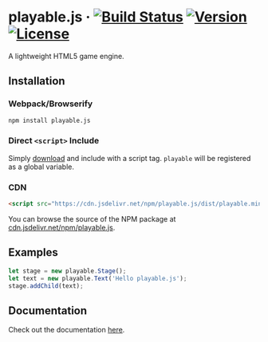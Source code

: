 # playable.js · [![Build Status][build-image]][build-url] [![Version][version-image]][version-url] [![License][license-image]][license-url]

A lightweight HTML5 game engine.

## Installation

### Webpack/Browserify

```bash
npm install playable.js
```

### Direct `<script>` Include

Simply [download](https://github.com/Lanfei/playable.js/releases) and include with a script tag. `playable` will be registered as a global variable.

### CDN

```html
<script src="https://cdn.jsdelivr.net/npm/playable.js/dist/playable.min.js"></script>
```

You can browse the source of the NPM package at [cdn.jsdelivr.net/npm/playable.js](https://cdn.jsdelivr.net/npm/playable.js/).

## Examples

```js
let stage = new playable.Stage();
let text = new playable.Text('Hello playable.js');
stage.addChild(text);
```

## Documentation

Check out the documentation [here](http://lanfei.github.io/playable.js/docs/).

[build-url]: https://circleci.com/gh/Lanfei/playable.js
[build-image]: https://img.shields.io/circleci/project/github/Lanfei/playable.js.svg
[coverage-url]: https://codecov.io/github/Lanfei/playable.js
[coverage-image]: https://img.shields.io/codecov/c/github/Lanfei/playable.js.svg
[version-url]: https://npmjs.org/package/playable.js
[version-image]: https://img.shields.io/npm/v/playable.js.svg
[license-url]: https://github.com/Lanfei/playable.js/blob/master/LICENSE
[license-image]: https://img.shields.io/npm/l/playable.js.svg
